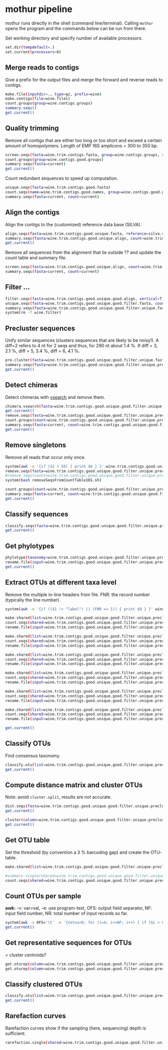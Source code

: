 # mothur pipeline
mothur runs directly in the shell (command line/terminal). Calling `mothur` opens the program and the commands below can be run from there.

Set working directory and specify number of available processors.
```sh
set.dir(tempdefault=.)
set.current(processors=6)
```

## Merge reads to contigs
Give a prefix for the output files and merge the forward and reverse reads to contigs.
```sh
make.file(inputdir=., type=gz, prefix=wine)
make.contigs(file=wine.files)
count.groups(group=wine.contigs.groups)
summary.seqs()
get.current()
```

## Quality trimming
Remove all contigs that are either too long or too short and exceed a certain amount of homopolymers. Length of EMP 16S amplicons = 300 to 350 bp.
```sh
screen.seqs(fasta=wine.trim.contigs.fasta, group=wine.contigs.groups, summary=wine.trim.contigs.summary, maxambig=0, minlength=250, maxlength=295, maxhomop=8)
count.groups(group=wine.contigs.good.groups)
summary.seqs(fasta=current)
get.current()
```

Count redundant sequences to speed up computation.
```sh
unique.seqs(fasta=wine.trim.contigs.good.fasta)
count.seqs(name=wine.trim.contigs.good.names, group=wine.contigs.good.groups)
summary.seqs(fasta=current, count=current)
```

## Align the contigs
Align the contigs to the (customized) reference data base (SILVA).
```sh
align.seqs(fasta=wine.trim.contigs.good.unique.fasta, reference=silva.v132_16S-V4.align, flip=f)
summary.seqs(fasta=wine.trim.contigs.good.unique.align, count=wine.trim.contigs.good.count_table)
get.current()
```

Remove all sequences from the alignment that lie outside ?? and update the count table and summary file.
```sh
screen.seqs(fasta=wine.trim.contigs.good.unique.align, count=wine.trim.contigs.good.count_table, summary=wine.trim.contigs.good.unique.summary, start=8, end=9581)
summary.seqs(fasta=current, count=current)
```

## Filter ...
```sh
filter.seqs(fasta=wine.trim.contigs.good.unique.good.align, vertical=T, trump=.)
unique.seqs(fasta=wine.trim.contigs.good.unique.good.filter.fasta, count=wine.trim.contigs.good.good.count_table)
summary.seqs(fasta=wine.trim.contigs.good.unique.good.filter.unique.fasta, count=wine.trim.contigs.good.unique.good.filter.count_table)
system(rm -f wine.filter)
```

## Precluster sequences
Unify similar sequences (clusters sequences that are likely to be noisy!). A diff=2 refers to 4 nt for 2 seqs and thus, for 290 nt about 1.4 %. If diff = 3, 2.1 %, diff = 5, 3.4 %, diff
= 6, 4.1 %.
```sh
pre.cluster(fasta=wine.trim.contigs.good.unique.good.filter.unique.fasta, count=wine.trim.contigs.good.unique.good.filter.count_table, diffs=3, processors=6)
summary.seqs(fasta=wine.trim.contigs.good.unique.good.filter.unique.precluster.fasta, count=wine.trim.contigs.good.unique.good.filter.unique.precluster.count_table)
get.current()
```

## Detect chimeras
Detect chimeras with [vsearch](https://github.com/torognes/vsearch) and remove them.
```sh
chimera.vsearch(fasta=wine.trim.contigs.good.unique.good.filter.unique.precluster.fasta, count=wine.trim.contigs.good.unique.good.filter.unique.precluster.count_table, dereplicate=t)
get.current()
remove.seqs(fasta=wine.trim.contigs.good.unique.good.filter.unique.precluster.fasta, accnos=wine.trim.contigs.good.unique.good.filter.unique.precluster.denovo.vsearch.accnos)
count.groups(count=wine.trim.contigs.good.unique.good.filter.unique.precluster.denovo.vsearch.pick.count_table)
summary.seqs(fasta=current, count=wine.trim.contigs.good.unique.good.filter.unique.precluster.denovo.vsearch.pick.count_table)
get.current()
```

## Remove singletons
Remove all reads that occur only once.
```sh
system(awk -e '{if ($2 < 50) { print $0 } }' wine.trim.contigs.good.unique.good.filter.unique.precluster.denovo.vsearch.pick.count_table > wine.trim.contigs.good.unique.good.filter.unique.precluster.pick.single.accnos)
remove.seqs(fasta=wine.trim.contigs.good.unique.good.filter.unique.precluster.pick.fasta, accnos=wine.trim.contigs.good.unique.good.filter.unique.precluster.pick.single.accnos)
#remove.seqs(count=wine.trim.contigs.good.unique.good.filter.unique.precluster.denovo.vsearch.pick.count_table, accnos=wine.trim.contigs.good.unique.good.filter.unique.precluster.pick.single.accnos)
system(bash removeSeqsFromCountTable16S.sh)

count.groups(count=wine.trim.contigs.good.unique.good.filter.unique.precluster.denovo.vsearch.pick.pick.count_table)
summary.seqs(fasta=current, count=wine.trim.contigs.good.unique.good.filter.unique.precluster.denovo.vsearch.pick.pick.count_table)
get.current()
```

## Classify sequences
```sh
classify.seqs(fasta=wine.trim.contigs.good.unique.good.filter.unique.precluster.pick.pick.fasta, reference=~/Desktop/SMP_unsynced/silva/16S-V4/silva.v132_16S-V4.align, taxonomy=~/Desktop/SMP_unsynced/silva/16S-V4/silva.v132_16S-V4.tax, cutoff=80)
get.current()
```

## Get phylotypes
```sh
phylotype(taxonomy=wine.trim.contigs.good.unique.good.filter.unique.precluster.pick.pick.v132_16S_V4.wang.taxonomy)
rename.file(input=wine.trim.contigs.good.unique.good.filter.unique.precluster.pick.pick.v132_16S_V4.wang.tx.list, new=wine.trim.contigs.good.unique.good.filter.unique.precluster.pick.pick.v132_16S_V4.wang.tx.org.list)
get.current()
```

## Extract OTUs at different taxa level
Remove the multiple in-line headers from file. FNR: the record number (typically the line number).
```sh
system(awk -e '{if (($1 != "label") || (FNR == 1)) { print $0 } }' wine.trim.contigs.good.unique.good.filter.unique.precluster.pick.pick.v132_16S_V4.wang.tx.org.list > wine.trim.contigs.good.unique.good.filter.unique.precluster.pick.pick.v132_16S_V4.wang.tx.list)

make.shared(list=wine.trim.contigs.good.unique.good.filter.unique.precluster.pick.pick.v132_16S_V4.wang.tx.list, count=wine.trim.contigs.good.unique.good.filter.unique.precluster.denovo.vsearch.pick.pick.count_table, label=1)
count.seqs(shared=wine.trim.contigs.good.unique.good.filter.unique.precluster.pick.pick.v132_16S_V4.wang.tx.shared)
rename.file(input=wine.trim.contigs.good.unique.good.filter.unique.precluster.pick.pick.v132_16S_V4.wang.tx.shared, new=wine.trim.contigs.good.unique.good.filter.unique.precluster.pick.pick.v132_16S_V4.wang.tx.1.shared)

make.shared(list=wine.trim.contigs.good.unique.good.filter.unique.precluster.pick.pick.v132_16S_V4.wang.tx.list, count=wine.trim.contigs.good.unique.good.filter.unique.precluster.denovo.vsearch.pick.pick.count_table, label=2)
count.seqs(shared=wine.trim.contigs.good.unique.good.filter.unique.precluster.pick.pick.v132_16S_V4.wang.tx.shared)
rename.file(input=wine.trim.contigs.good.unique.good.filter.unique.precluster.pick.pick.v132_16S_V4.wang.tx.shared, new=wine.trim.contigs.good.unique.good.filter.unique.precluster.pick.pick.v132_16S_V4.wang.tx.2.shared)

make.shared(list=wine.trim.contigs.good.unique.good.filter.unique.precluster.pick.pick.v132_16S_V4.wang.tx.list, count=wine.trim.contigs.good.unique.good.filter.unique.precluster.denovo.vsearch.pick.pick.count_table, label=3)
count.seqs(shared=wine.trim.contigs.good.unique.good.filter.unique.precluster.pick.pick.v132_16S_V4.wang.tx.shared)
rename.file(input=wine.trim.contigs.good.unique.good.filter.unique.precluster.pick.pick.v132_16S_V4.wang.tx.shared, new=wine.trim.contigs.good.unique.good.filter.unique.precluster.pick.pick.v132_16S_V4.wang.tx.3.shared)

make.shared(list=wine.trim.contigs.good.unique.good.filter.unique.precluster.pick.pick.v132_16S_V4.wang.tx.list, count=wine.trim.contigs.good.unique.good.filter.unique.precluster.denovo.vsearch.pick.pick.count_table, label=4)
count.seqs(shared=wine.trim.contigs.good.unique.good.filter.unique.precluster.pick.pick.v132_16S_V4.wang.tx.shared)
rename.file(input=wine.trim.contigs.good.unique.good.filter.unique.precluster.pick.pick.v132_16S_V4.wang.tx.shared, new=wine.trim.contigs.good.unique.good.filter.unique.precluster.pick.pick.v132_16S_V4.wang.tx.4.shared)

make.shared(list=wine.trim.contigs.good.unique.good.filter.unique.precluster.pick.pick.v132_16S_V4.wang.tx.list, count=wine.trim.contigs.good.unique.good.filter.unique.precluster.denovo.vsearch.pick.pick.count_table, label=5)
count.seqs(shared=wine.trim.contigs.good.unique.good.filter.unique.precluster.pick.pick.v132_16S_V4.wang.tx.shared)
rename.file(input=wine.trim.contigs.good.unique.good.filter.unique.precluster.pick.pick.v132_16S_V4.wang.tx.shared, new=wine.trim.contigs.good.unique.good.filter.unique.precluster.pick.pick.v132_16S_V4.wang.tx.5.shared)

make.shared(list=wine.trim.contigs.good.unique.good.filter.unique.precluster.pick.pick.v132_16S_V4.wang.tx.list, count=wine.trim.contigs.good.unique.good.filter.unique.precluster.denovo.vsearch.pick.pick.count_table, label=6)
count.seqs(shared=wine.trim.contigs.good.unique.good.filter.unique.precluster.pick.pick.v132_16S_V4.wang.tx.shared)
rename.file(input=wine.trim.contigs.good.unique.good.filter.unique.precluster.pick.pick.v132_16S_V4.wang.tx.shared, new=wine.trim.contigs.good.unique.good.filter.unique.precluster.pick.pick.v132_16S_V4.wang.tx.tx.6.shared)

get.current()
```

## Classify OTUs
Find consensus taxonomy.
```sh
classify.otu(list=wine.trim.contigs.good.unique.good.filter.unique.precluster.pick.pick.v132_16S_V4.wang.tx.list, count=wine.trim.contigs.good.unique.good.filter.unique.precluster.denovo.vsearch.pick.pick.count_table, taxonomy=wine.trim.contigs.good.unique.good.filter.unique.precluster.pick.pick.v132_16S_V4.wang.taxonomy)
get.current()
```

## Compute distance matrix and cluster OTUs
Note: avoid `cluster.split`, results are not accurate.
```sh
dist.seqs(fasta=wine.trim.contigs.good.unique.good.filter.unique.precluster.pick.pick.fasta, cutoff=0.04)
get.current()

cluster(column=wine.trim.contigs.good.unique.good.filter.unique.precluster.pick.pick.dist, count=wine.trim.contigs.good.unique.good.filter.unique.precluster.denovo.vsearch.pick.pick.count_table, cutoff=0.03, method=opti)
get.current()
```

## Get OTU table
Set the threshold (by convention a 3 % barcoding gap) and create the OTU-table.
```sh
make.shared(list=wine.trim.contigs.good.unique.good.filter.unique.precluster.pick.pick.opti_mcc.list, count=wine.trim.contigs.good.unique.good.filter.unique.precluster.denovo.vsearch.pick.pick.count_table, label=0.03)

#summary.single(shared=wine.trim.contigs.good.unique.good.filter.unique.precluster.pick.pick.opti_mcc.shared)
count.seqs(shared=wine.trim.contigs.good.unique.good.filter.unique.precluster.pick.pick.opti_mcc.shared)
```

## Count OTUs per sample
**awk:** -v: var=val, -e: use program-text, OFS: output field separator, NF: input field number, NR: total number of input records so far.
```sh
system(awk -v OFS='\t' -e '{notus=0; for (i=4; i<=NF; i++) { if ($i > 0) notus++; }; if (NR > 1) print $2 OFS notus; }' wine.trim.contigs.good.unique.good.filter.unique.precluster.pick.pick.opti_mcc.shared > wine.trim.contigs.good.unique.good.filter.unique.precluster.pick.pick.opti_mcc.sample.summary)
get.current()
```

## Get representative sequences for OTUs
= cluster centroids?
```sh
get.oturep(column=wine.trim.contigs.good.unique.good.filter.unique.precluster.pick.pick.dist, list=wine.trim.contigs.good.unique.good.filter.unique.precluster.pick.pick.opti_mcc.list, count=wine.trim.contigs.good.unique.good.filter.unique.precluster.denovo.vsearch.pick.pick.count_table, label=0.03)
get.oturep(column=wine.trim.contigs.good.unique.good.filter.unique.precluster.pick.pick.dist, list=wine.trim.contigs.good.unique.good.filter.unique.precluster.pick.pick.opti_mcc.list, fasta=wine.trim.contigs.good.unique.good.filter.unique.precluster.pick.pick.fasta, count=wine.trim.contigs.good.unique.good.filter.unique.precluster.denovo.vsearch.pick.pick.count_table, label=0.03)
```

## Classify clustered OTUs
```sh
classify.otu(list=wine.trim.contigs.good.unique.good.filter.unique.precluster.pick.pick.opti_mcc.list, count=wine.trim.contigs.good.unique.good.filter.unique.precluster.denovo.vsearch.pick.pick.count_table, taxonomy=wine.trim.contigs.good.unique.good.filter.unique.precluster.pick.pick.v132_16S_V4.wang.taxonomy, label=0.03)
get.current()
```

## Rarefaction curves
Rarefaction curves show if the sampling (here, sequencing) depth is sufficient.
```sh
rarefaction.single(shared=wine.trim.contigs.good.unique.good.filter.unique.precluster.pick.pick.opti_mcc.shared, calc=sobs, freq=100)
```
